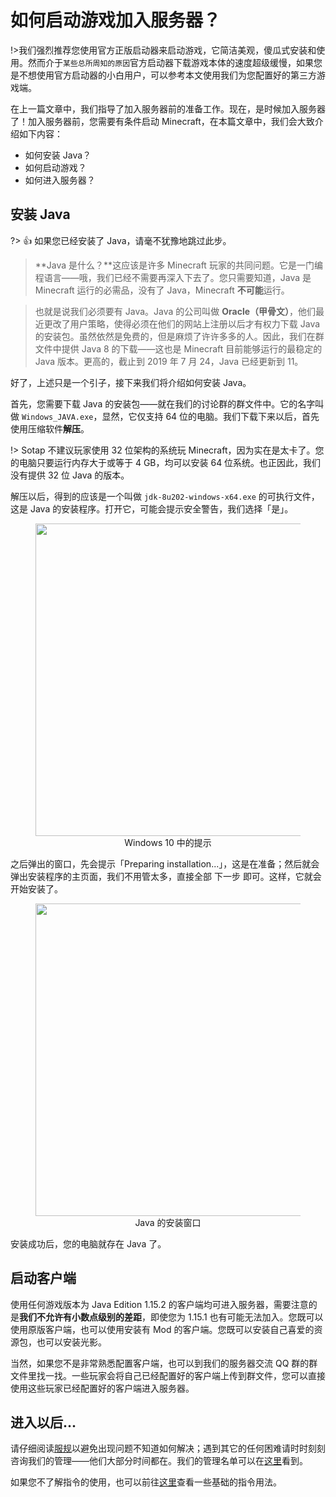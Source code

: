 # 如何启动游戏加入服务器？

!>我们强烈推荐您使用官方正版启动器来启动游戏，它简洁美观，傻瓜式安装和使用。然而介于`某些总所周知的原因`官方启动器下载游戏本体的速度超级缓慢，如果您是不想使用官方启动器的小白用户，可以参考本文使用我们为您配置好的第三方游戏端。

在上一篇文章中，我们指导了加入服务器前的准备工作。现在，是时候加入服务器了！加入服务器前，您需要有条件启动 Minecraft，在本篇文章中，我们会大致介绍如下内容：

- 如何安装 Java？
- 如何启动游戏？
- 如何进入服务器？

## 安装 Java

?> 👍 如果您已经安装了 Java，请毫不犹豫地跳过此步。

> **Java 是什么？**这应该是许多 Minecraft 玩家的共同问题。它是一门编程语言——哦，我们已经不需要再深入下去了。您只需要知道，Java 是 Minecraft 运行的必需品，没有了 Java，Minecraft **不可能**运行。

> 也就是说我们必须要有 Java。Java 的公司叫做 **Oracle（甲骨文）**，他们最近更改了用户策略，使得必须在他们的网站上注册以后才有权力下载 Java 的安装包。虽然依然是免费的，但是麻烦了许许多多的人。因此，我们在群文件中提供 Java 8 的下载——这也是 Minecraft 目前能够运行的最稳定的 Java 版本。更高的，截止到 2019 年 7 月 24，Java 已经更新到 11。

好了，上述只是一个引子，接下来我们将介绍如何安装 Java。

首先，您需要下载 Java 的安装包——就在我们的讨论群的群文件中。它的名字叫做 `Windows_JAVA.exe`，显然，它仅支持 64 位的电脑。我们下载下来以后，首先使用压缩软件**解压**。

!> Sotap 不建议玩家使用 32 位架构的系统玩 Minecraft，因为实在是太卡了。您的电脑只要运行内存大于或等于 4 GB，均可以安装 64 位系统。也正因此，我们没有提供 32 位 Java 的版本。

解压以后，得到的应该是一个叫做 `jdk-8u202-windows-x64.exe` 的可执行文件，这是 Java 的安装程序。打开它，可能会提示安全警告，我们选择「是」。

<figure style="text-align: center">
    <img style="width: 500px" draggable="false" src="https://i.loli.net/2019/07/24/5d37ea83da1b380136.png"/>
    <figcaption>Windows 10 中的提示</figcaption>
</figure>

之后弹出的窗口，先会提示「Preparing installation...」，这是在准备；然后就会弹出安装程序的主页面，我们不用管太多，直接全部 <kbd>下一步</kbd> 即可。这样，它就会开始安装了。

<figure style="text-align: center">
    <img style="width: 500px" draggable="false" src="https://i.loli.net/2019/07/24/5d37ebc90152f77543.png"/>
    <figcaption>Java 的安装窗口</figcaption>
</figure>

安装成功后，您的电脑就存在 Java 了。

## 启动客户端

使用任何游戏版本为 Java Edition 1.15.2 的客户端均可进入服务器，需要注意的是**我们不允许有小数点级别的差距**，即使您为 1.15.1 也有可能无法加入。您既可以使用原版客户端，也可以使用安装有 Mod 的客户端。您既可以安装自己喜爱的资源包，也可以安装光影。

当然，如果您不是非常熟悉配置客户端，也可以到我们的服务器交流 QQ 群的群文件里找一找。一些玩家会将自己已经配置好的客户端上传到群文件，您可以直接使用这些玩家已经配置好的客户端进入服务器。

## 进入以后...

请仔细阅读[服规](/rules.md)以避免出现问题不知道如何解决；遇到其它的任何困难请时时刻刻咨询我们的管理——他们大部分时间都在。我们的管理名单可以在[这里](/about/management.md)看到。

如果您不了解指令的使用，也可以前往[这里](/getting-started/basic-commands.md)查看一些基础的指令用法。
